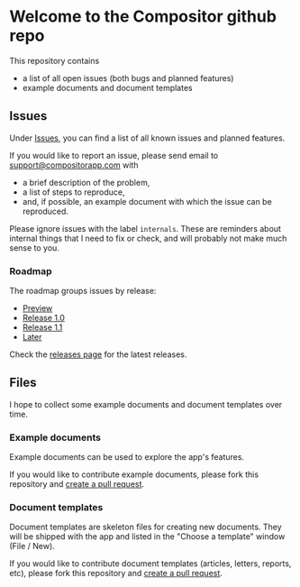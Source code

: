 # Welcome to the Compositor github repo
 
This repository contains

- a list of all open issues (both bugs and planned features)
- example documents and document templates

## Issues

Under [Issues](https://github.com/ktraunmueller/Compositor/issues), you can find a list of all known issues and planned features.

If you would like to report an issue, please send email to support@compositorapp.com with
- a brief description of the problem,
- a list of steps to reproduce,
- and, if possible, an example document with which the issue can be reproduced.

Please ignore issues with the label `internals`. These are reminders about internal things that I need to fix or check, and will probably not make much sense to you.

### Roadmap

The roadmap groups issues by release:

- [Preview](https://github.com/ktraunmueller/Compositor/milestone/1)
- [Release 1.0](https://github.com/ktraunmueller/Compositor/milestone/2)
- [Release 1.1](https://github.com/ktraunmueller/Compositor/milestone/3)
- [Later](https://github.com/ktraunmueller/Compositor/milestone/4)

Check the [releases page](https://github.com/ktraunmueller/Compositor/releases) for the latest releases.

## Files

I hope to collect some example documents and document templates over time.

### Example documents

Example documents can be used to explore the app's features.

If you would like to contribute example documents, please fork this repository and [create a pull request](https://help.github.com/articles/about-pull-requests/).

### Document templates

Document templates are skeleton files for creating new documents. They will be shipped with the app and listed in the "Choose a template" window (File / New).

If you would like to contribute document templates (articles, letters, reports, etc), please fork this repository and [create a pull request](https://help.github.com/articles/about-pull-requests/).
